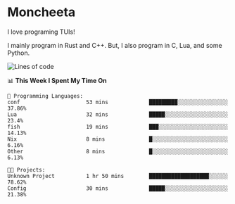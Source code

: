 # Moncheeta

I love programing TUIs!

I mainly program in Rust and C++. But, I also program in C, Lua, and some Python.

<!--START_SECTION:waka-->
![Lines of code](https://img.shields.io/badge/From%20Hello%20World%20I%27ve%20Written--1%20Thousand%20lines%20of%20code-blue)

📊 **This Week I Spent My Time On** 

```text
💬 Programming Languages: 
conf                     53 mins             █████████░░░░░░░░░░░░░░░░   37.86% 
Lua                      32 mins             █████░░░░░░░░░░░░░░░░░░░░   23.4% 
fish                     19 mins             ███░░░░░░░░░░░░░░░░░░░░░░   14.13% 
Nix                      8 mins              █░░░░░░░░░░░░░░░░░░░░░░░░   6.16% 
Other                    8 mins              █░░░░░░░░░░░░░░░░░░░░░░░░   6.13%

🐱‍💻 Projects: 
Unknown Project          1 hr 50 mins        ███████████████████░░░░░░   78.62% 
Config                   30 mins             █████░░░░░░░░░░░░░░░░░░░░   21.38%

```


<!--END_SECTION:waka-->
